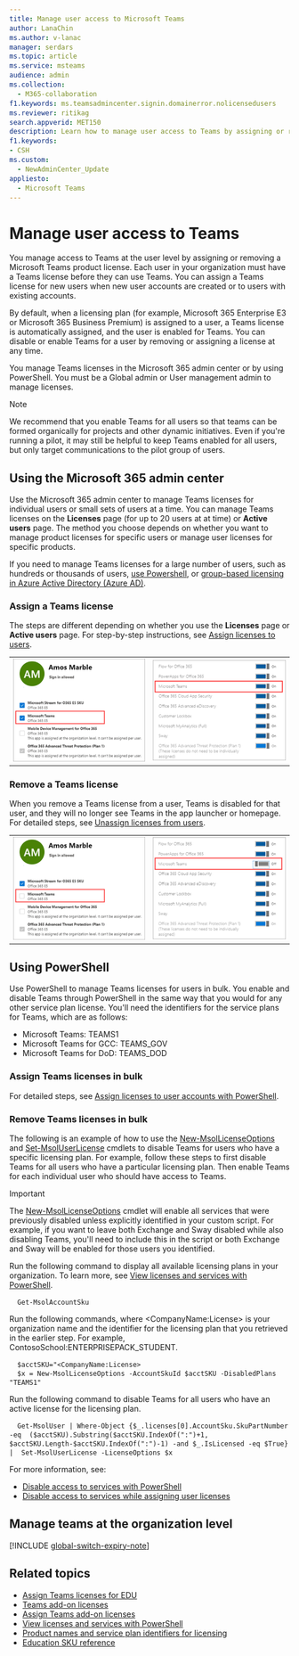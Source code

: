 ```yaml
---
title: Manage user access to Microsoft Teams
author: LanaChin
ms.author: v-lanac
manager: serdars
ms.topic: article
ms.service: msteams
audience: admin
ms.collection: 
  - M365-collaboration
f1.keywords: ms.teamsadmincenter.signin.domainerror.nolicensedusers
ms.reviewer: ritikag
search.appverid: MET150
description: Learn how to manage user access to Teams by assigning or removing a Teams license to users in your organization. 
f1.keywords:
- CSH
ms.custom: 
  - NewAdminCenter_Update
appliesto: 
  - Microsoft Teams
---
```


# Manage user access to Teams

You manage access to Teams at the user level by assigning or removing a Microsoft Teams product license. Each user in your organization must have a Teams license before they can use Teams. You can assign a Teams license for new users when new user accounts are created or to users with existing accounts.

By default, when a licensing plan (for example, Microsoft 365 Enterprise E3 or Microsoft 365 Business Premium)  is assigned to a user, a Teams license is automatically assigned, and the user is enabled for Teams. You can disable or enable Teams for a user by removing or assigning a license at any time.

You manage Teams licenses in the Microsoft 365 admin center or by using PowerShell. You must be a Global admin or User management admin to manage licenses.

> [!NOTE]
> We recommend that you enable Teams for all users so that teams can be formed organically for projects and other dynamic initiatives. Even if you're running a pilot, it may still be helpful to keep Teams enabled for all users, but only target communications to the pilot group of users.

## Using the Microsoft 365 admin center

Use the Microsoft 365 admin center to manage Teams licenses for individual users or small sets of users at a time. You can manage Teams licenses on the **Licenses** page (for up to 20 users at at time) or **Active users** page. The method you choose depends on whether you want to manage product licenses for specific users or manage user licenses for specific products.

If you need to manage Teams licenses for a large number of users, such as hundreds or thousands of users, [use Powershell](#using-powershell), or [group-based licensing in Azure Active Directory (Azure AD)](https://docs.microsoft.com/azure/active-directory/users-groups-roles/licensing-groups-assign). 

### Assign a Teams license

The steps are different depending on whether you use the **Licenses** page or **Active users** page.  For step-by-step instructions, see [Assign licenses to users](https://docs.microsoft.com/microsoft-365/admin/manage/assign-licenses-to-users).

|||
|---------|---------|
|![Screenshot of Teams license enabled for a user](media/assign-teams-licenses-1.png)    | ![Screenshot of Teams license enabled for a user](media/assign-teams-licenses-2.png)        |

### Remove a Teams license

When you remove a Teams license from a user, Teams is disabled for that user, and they will no longer see Teams in the app launcher or homepage. For detailed steps, see [Unassign licenses from users](https://docs.microsoft.com/microsoft-365/admin/manage/remove-licenses-from-users).

|||
|---------|---------|
|![Screenshot of Teams license disabled for a user](media/remove-teams-licenses-1.png)    | ![Screenshot of Teams license disabled for a user](media/remove-teams-licenses-2.png)        |

## Using PowerShell

Use PowerShell to manage Teams licenses for users in bulk. You enable and disable Teams through PowerShell in the same way that you would for any other service plan license. You'll need the identifiers for the service plans for Teams, which are as follows:

- Microsoft Teams: TEAMS1
- Microsoft Teams for GCC: TEAMS_GOV
- Microsoft Teams for DoD: TEAMS_DOD

### Assign Teams licenses in bulk

For detailed steps, see [Assign licenses to user accounts with PowerShell](https://docs.microsoft.com/office365/enterprise/powershell/assign-licenses-to-user-accounts-with-office-365-powershell).

### Remove Teams licenses in bulk

The following is an example of how to use the [New-MsolLicenseOptions](https://docs.microsoft.com/powershell/module/msonline/new-msollicenseoptions) and [Set-MsolUserLicense](https://docs.microsoft.com/powershell/module/msonline/set-msoluserlicense) cmdlets to disable Teams for users who have a specific licensing plan. For example, follow these steps to first disable Teams for all users who have a particular licensing plan. Then enable Teams for each individual user who should have access to Teams.

> [!IMPORTANT]
> The [New-MsolLicenseOptions](https://docs.microsoft.com/powershell/module/msonline/new-msollicenseoptions) cmdlet will enable all services that were previously disabled unless explicitly identified in your custom script. For example, if you want to leave both Exchange and Sway disabled while also disabling Teams, you'll need to include this in the script or both Exchange and Sway will be enabled for those users you identified.

Run the following command to display all available licensing plans in your organization. To learn more, see [View licenses and services with PowerShell](https://docs.microsoft.com/office365/enterprise/powershell/view-licenses-and-services-with-office-365-powershell).

      Get-MsolAccountSku

Run the following commands, where \<CompanyName:License> is your organization name and the identifier for the licensing plan that you retrieved in the earlier step. For example, ContosoSchool:ENTERPRISEPACK_STUDENT.

      $acctSKU="<CompanyName:License>
      $x = New-MsolLicenseOptions -AccountSkuId $acctSKU -DisabledPlans "TEAMS1"

Run the following command to disable Teams for all users who have an active license for the licensing plan.

      Get-MsolUser | Where-Object {$_.licenses[0].AccountSku.SkuPartNumber -eq  ($acctSKU).Substring($acctSKU.IndexOf(":")+1,  $acctSKU.Length-$acctSKU.IndexOf(":")-1) -and $_.IsLicensed -eq $True} |  Set-MsolUserLicense -LicenseOptions $x

For more information, see:

- [Disable access to services with PowerShell](https://docs.microsoft.com/office365/enterprise/powershell/disable-access-to-services-with-office-365-powershell)
- [Disable access to services while assigning user licenses](https://docs.microsoft.com/office365/enterprise/powershell/disable-access-to-services-while-assigning-user-licenses)

## Manage teams at the organization level

[!INCLUDE [global-switch-expiry-note](includes/global-switch-expiry-note.md)]

## Related topics

- [Assign Teams licenses for EDU](teams-edu-licensing.md)
- [Teams add-on licenses](teams-add-on-licensing/microsoft-teams-add-on-licensing.md)
- [Assign Teams add-on licenses](teams-add-on-licensing/assign-teams-add-on-licenses.md)
- [View licenses and services with PowerShell](https://docs.microsoft.com/office365/enterprise/powershell/view-licenses-and-services-with-office-365-powershell)
- [Product names and service plan identifiers for licensing](https://docs.microsoft.com/azure/active-directory/users-groups-roles/licensing-service-plan-reference)
- [Education SKU reference](sku-reference-edu.md)